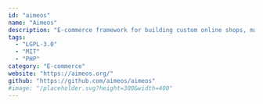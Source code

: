 ```yaml
---
id: "aimeos"
name: "Aimeos"
description: "E-commerce framework for building custom online shops, market places and complex B2B applications scaling to billions of items with Laravel."
tags:
  - "LGPL-3.0"
  - "MIT"
  - "PHP"
category: "E-commerce"
website: "https://aimeos.org/"
github: "https://github.com/aimeos/aimeos"
#image: "/placeholder.svg?height=300&width=400"
---
```


